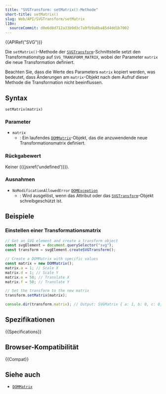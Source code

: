 ```yaml
---
title: "SVGTransform: setMatrix()-Methode"
short-title: setMatrix()
slug: Web/API/SVGTransform/setMatrix
l10n:
  sourceCommit: d0e6d8d712a33b9d3c7a9fb9a8ba85d4dd1b7002
---
```


{{APIRef("SVG")}}

Die `setMatrix()`-Methode der [`SVGTransform`](/de/docs/Web/API/SVGTransform)-Schnittstelle setzt den Transformationstyp auf `SVG_TRANSFORM_MATRIX`, wobei der Parameter `matrix` die neue Transformation definiert.

Beachten Sie, dass die Werte des Parameters `matrix` kopiert werden, was bedeutet, dass Änderungen am `matrix`-Objekt nach dem Aufruf dieser Methode die Transformation nicht beeinflussen.

## Syntax

```js-nolint
setMatrix(matrix)
```

### Parameter

- `matrix`
  - : Ein laufendes [`DOMMatrix`](/de/docs/Web/API/DOMMatrix)-Objekt, das die anzuwendende neue Transformationsmatrix definiert.

### Rückgabewert

Keiner ({{jsxref('undefined')}}).

### Ausnahmen

- `NoModificationAllowedError` [`DOMException`](/de/docs/Web/API/DOMException)
  - : Wird ausgelöst, wenn das Attribut oder das [`SVGTransform`](/de/docs/Web/API/SVGTransform)-Objekt schreibgeschützt ist.

## Beispiele

### Einstellen einer Transformationsmatrix

```js
// Get an SVG element and create a transform object
const svgElement = document.querySelector("svg");
const transform = svgElement.createSVGTransform();

// Create a DOMMatrix with specific values
const matrix = new DOMMatrix();
matrix.a = 1; // Scale X
matrix.d = 1; // Scale Y
matrix.e = 50; // Translate X
matrix.f = 50; // Translate Y

// Set the transform to the new matrix
transform.setMatrix(matrix);

console.dir(transform.matrix); // Output: SVGMatrix { a: 1, b: 0, c: 0, d: 1, e: 50, f: 50 }
```

## Spezifikationen

{{Specifications}}

## Browser-Kompatibilität

{{Compat}}

## Siehe auch

- [`DOMMatrix`](/de/docs/Web/API/DOMMatrix)
